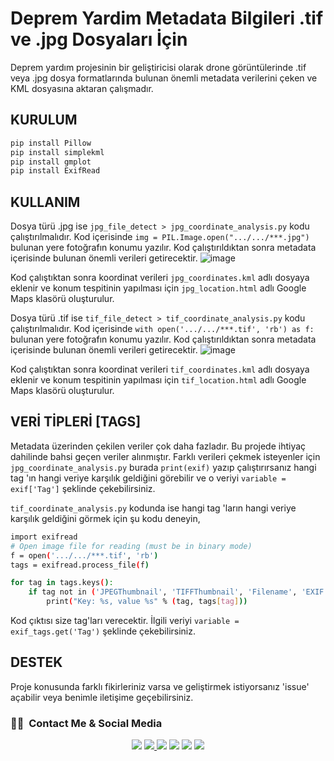 # Deprem Yardim Metadata Bilgileri .tif ve .jpg Dosyaları İçin

Deprem yardım projesinin bir geliştiricisi olarak drone görüntülerinde .tif veya .jpg dosya formatlarında bulunan önemli metadata verilerini çeken ve KML dosyasına aktaran çalışmadır.

## KURULUM
```bash
pip install Pillow
pip install simplekml
pip install gmplot
pip install ExifRead
```
## KULLANIM
Dosya türü .jpg ise `jpg_file_detect > jpg_coordinate_analysis.py` kodu çalıştırılmalıdır. Kod içerisinde `img = PIL.Image.open(".../.../***.jpg")` bulunan yere fotoğrafın konumu yazılır. Kod çalıştırıldıktan sonra metadata içerisinde bulunan önemli verileri getirecektir.
![image](https://user-images.githubusercontent.com/74931027/219063344-23dc07ca-5732-46fe-a75f-e314f30e61e6.png)

Kod çalıştıktan sonra koordinat verileri `jpg_coordinates.kml` adlı dosyaya eklenir ve konum tespitinin yapılması için `jpg_location.html` adlı Google Maps klasörü oluşturulur.

Dosya türü .tif ise `tif_file_detect > tif_coordinate_analysis.py` kodu çalıştırılmalıdır. Kod içerisinde `with open('.../.../***.tif', 'rb') as f:` bulunan yere fotoğrafın konumu yazılır. Kod çalıştırıldıktan sonra metadata içerisinde bulunan önemli verileri getirecektir.
![image](https://user-images.githubusercontent.com/74931027/219064369-32f171c7-7b17-40b3-8ca9-4b421689477a.png)

Kod çalıştıktan sonra koordinat verileri `tif_coordinates.kml` adlı dosyaya eklenir ve konum tespitinin yapılması için `tif_location.html` adlı Google Maps klasörü oluşturulur.

## VERİ TİPLERİ [TAGS]
Metadata üzerinden çekilen veriler çok daha fazladır. Bu projede ihtiyaç dahilinde bahsi geçen veriler alınmıştır. Farklı verileri çekmek isteyenler için `jpg_coordinate_analysis.py` burada `print(exif)` yazıp çalıştırırsanız hangi tag 'ın hangi veriye karşılık geldiğini görebilir ve o veriyi `variable = exif['Tag']` şeklinde çekebilirsiniz. 

`tif_coordinate_analysis.py` kodunda ise hangi tag 'ların hangi veriye karşılık geldiğini görmek için şu kodu deneyin,
```bash
import exifread
# Open image file for reading (must be in binary mode)
f = open('.../.../***.tif', 'rb')
tags = exifread.process_file(f)

for tag in tags.keys():
    if tag not in ('JPEGThumbnail', 'TIFFThumbnail', 'Filename', 'EXIF MakerNote'):
        print("Key: %s, value %s" % (tag, tags[tag]))
```
Kod çıktısı size tag'ları verecektir. İlgili veriyi `variable = exif_tags.get('Tag')` şeklinde çekebilirsiniz.

## DESTEK
Proje konusunda farklı fikirleriniz varsa ve geliştirmek istiyorsanız 'issue' açabilir veya benimle iletişime geçebilirsiniz.

### 🤝🏻 &nbsp;Contact Me & Social Media

<p align="center">
<a href="mailto:cinarismailselcuk@gmail.com"><img src="https://img.shields.io/badge/-Mail-D14836?style=flat&logo=Gmail&logoColor=white"/></a>
<a href="https://www.linkedin.com/in/ismailselcukcinar/"><img src="https://img.shields.io/badge/-LinkedIn-0077B5?style=flat&logo=Linkedin&logoColor=white%22"/</a>
<a href="https://instagram.com/ismail_selcuks"><img src="https://img.shields.io/badge/-Instagram_-E4405F?style=flat&logo=Instagram&logoColor=white"/></a>
<a href="https://twitter.com/ismail_selcuks"><img src="https://img.shields.io/badge/-Twitter_-1976c2?style=flat&logo=Twitter&logoColor=white"/></a>
<a href="https://www.youtube.com/channel/UCSt6rE5y6iklyFBpm-0xOYA"><img src="https://img.shields.io/badge/-YouTube_-c4302b?style=flat&logo=YouTube&logoColor=white"/></a>
<a href="https://discordapp.com/users/652243845790302239/"><img src="https://img.shields.io/badge/-Discord_-6A5ACD?style=flat&logo=Discord&logoColor=white"/></a>
</p>
